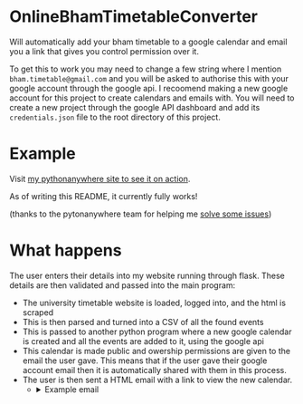 # OnlineBhamTimetableConverter
Will automatically add your bham timetable to a google calendar and email you a link that gives you control permission over it.

To get this to work you may need to change a few string where I mention `bham.timetable@gmail.com` and you will be asked to authorise this with your google account through the google api. I recoomend making a new google account for this project to create calendars and emails with. You will need to create a new project through the google API dashboard and add its `credentials.json` file to the root directory of this project.


# Example
Visit [my pythonanywhere site to see it on action](https://tomhmoses.pythonanywhere.com/timetable/).

As of writing this README, it currently fully works!

(thanks to the pytonanywhere team for helping me [solve some issues](https://www.pythonanywhere.com/forums/topic/13594/))

# What happens
The user enters their details into my website running through flask. These details are then validated and passed into the main program:
- The university timetable website is loaded, logged into, and the html is scraped
- This is then parsed and turned into a CSV of all the found events
- This is passed to another python program where a new google calendar is created and all the events are added to it, using the google api
- This calendar is made public and owership permissions are given to the email the user gave. This means that if the user gave their google account email then it is automatically shared with them in this process.
- The user is then sent a HTML email with a link to view the new calendar.
  - <details>
    <summary>Example email</summary>

    ![alt text](https://tinyurl.com/yaqw4tou "Example email")

    </details>

